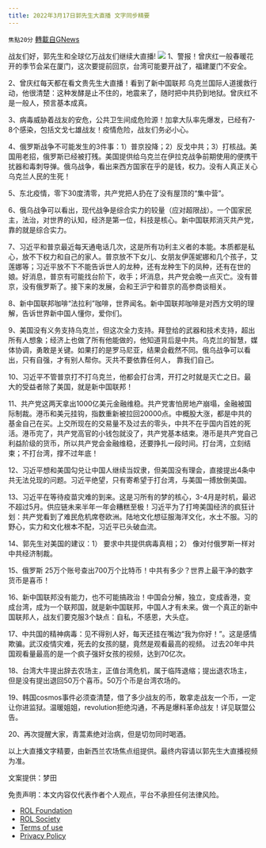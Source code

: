 ```yaml
---
title: 2022年3月17日郭先生大直播 文字同步精要
---
```

`焦點20分` [轉載自GNews](https://gnews.org/zh-hans/2180756/)

战友们好，郭先生和全球亿万战友们继续大直播!
![](https://assets.gnews.org/wp-content/uploads/2022/03/1-189.png)
1、警报！曾庆红一般春暖花开的季节会呆在厦门，这次要提前回京，台湾可能要开战了，福建厦门不安全。

2、曾庆红每天都在看文贵先生大直播！看到了新中国联邦 乌克兰国际人道援救行动，他很清楚：这种发酵是止不住的，地震来了，随时把中共扔到地狱。曾庆红不是一般人，预言基本成真。

3、病毒威胁着战友的安危，公共卫生间成危险源！加拿大队率先爆发，已经有7-8个感染，包括文戈七雄战友！疫情危险，战友们务必小心。

4、俄罗斯战争不可能发生的3件事：1）普京投降；2）反戈中共；3）打核战。美国用老招，俄罗斯已经被打残。美国提供给乌克兰在伊拉克战争前期使用的便携干扰器和毒刺导弹。俄乌战争，看出来西方国家在乎的是钱，权力。没有人真正关心乌克兰人民的生死！

5、东北疫情，零下30度清零，共产党把人扔在了没有屋顶的“集中营”。

6、俄乌战争可以看出，现代战争是综合实力的较量（应对超限战）。一个国家民主，法治，对世界的认知，经济是第一位，科技是核心。新中国联邦消灭共产党，靠的就是综合实力。

7、习近平和普京最近每天通电话几次，这是所有功利主义者的本能。本质都是私心，放不下权力和自己的家人。普京放不下女儿、女朋友伊莲妮娜和几个孩子，艾莲娜等；习近平放不下不能告诉世人的龙种，还有龙种生下的凤种，还有在世的娘。好消息，普京有可能找台阶下，收手；坏消息，共产党会晚一点灭亡。没有普京，没有俄罗斯了。接下来的发展，会和王沪宁和普京的高参商谈相关。

8、新中国联邦咖啡“法拉利”咖啡，世界闻名。新中国联邦咖啡是对西方文明的理解，告诉世界新中国人懂你，爱你们。

9、美国没有义务支持乌克兰，但这次全力支持。拜登给的武器和技术支持，超出所有人想象；经济上也做了所有他能做的，他知道背后是中共。乌克兰的智慧，媒体协调，勇敢是关键。如果打的是罗马尼亚，结果会截然不同。俄乌战争可以看出，只有自强，才有别人帮你。灭共不要依靠任何人， 靠我们自己。

10、习近平不管普京打不打乌克兰，他都会打台湾，开打之时就是灭亡之日。最大的受益者除了美国，就是新中国联邦！

11、共产党这两天拿出1000亿美元金融维稳。共产党害怕房地产崩塌，金融被国际制裁。港币和美元挂钩，指数重新被拉回20000点。中概股大涨，都是中共的基金自己在买。上交所现在的交易量不及过去的零头，中共不在乎国内百姓的死活。港币完了，共产党高官的小钱包就没了，共产党基本结束。港币是共产党自己利益阶级的货币，所以共产党会金融维稳，还要挣扎一段时间。打台湾，立刻结束；不打台湾，撑不过年底！

12、习近平想和美国勾兑让中国人继续当奴隶，但美国没有理会，直接提出4条中共无法兑现的问题。习近平绝望，只有寄希望于打台湾，与美国一搏放倒美国。

13、习近平在等待疫苗灾难的到来。这是习所有的梦的核心，3-4月是时机，最迟不超过5月。供应链未来半年一年会糟糕至极！习近平为了打垮美国经济的疯狂计划：共产党看到了难民危机席卷欧洲。陆地文化想征服海洋文化，水土不服。习的野心，实力和文化根本不配，习近平已头破血流。

14、郭先生对美国的建议：1） 要求中共提供病毒真相；2） 像对付俄罗斯一样对中共经济制裁。

15、俄罗斯 25万个账号查出700万个比特币！中共有多少？世界上最干净的数字货币是喜币！

16、新中国联邦没有能力，也不可能搞政治！中国会分解，独立，变成香港，变成台湾，成为一个联邦国，就是新中国联邦，中国人才有未来。做一个真正的新中国联邦人，战友们要克服3个缺点：自私，不感恩，大头症。

17、中共国的精神病毒：见不得别人好，每天还挂在嘴边“我为你好！”。这是感情欺骗。武汉疫情灾难，死去的女孩的腿，竟然是观看最高的视频。 过去20年中共国观看量最高的是一个疯子强奸女孩的视频，达到70亿次。

18、台湾大牛提出辞去农场主，正值台湾危机，属于临阵退缩；提出退农场主，但是没有提出退回50万个喜币。50万个币是台湾农场的。

19、韩国cosmos事件必须查清楚，借了多少战友的币，敢拿走战友一个币，一定让你进监狱。温暖姐姐，revolution拒绝沟通，不再是爆料革命战友！详见联盟公告。

20、再次提醒大家，青蒿素绝对治病，但是切勿同时喝酒。

以上大直播文字精要，由新西兰农场焦点组提供。最终内容请以郭先生大直播视频为准。

文案提供：梦田

 

免责声明：本文内容仅代表作者个人观点，平台不承担任何法律风险。

- [ROL Foundation](https://rolfoundation.org/)
- [ROL Society](https://rolsociety.org/)
- [Terms of use](https://gnews.org/terms-of-use-3/)
- [Privacy Policy](https://gnews.org/privacy-policy/)
